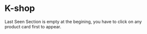 # K-shop

Last Seen Section is empty at the begining, you have to click on any product card first to appear.
